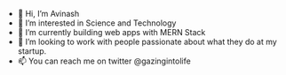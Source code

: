 - 👋 Hi, I’m Avinash
- 👀 I’m interested in Science and Technology
- 🌱 I’m currently building web apps with MERN Stack
- 💞️ I’m looking to work with people passionate about what they do at my startup.
- 📫 You can reach me on twitter @gazingintolife

<!---
gazingintolife/gazingintolife is a ✨ special ✨ repository because its `README.md` (this file) appears on your GitHub profile.
You can click the Preview link to take a look at your changes.
--->
